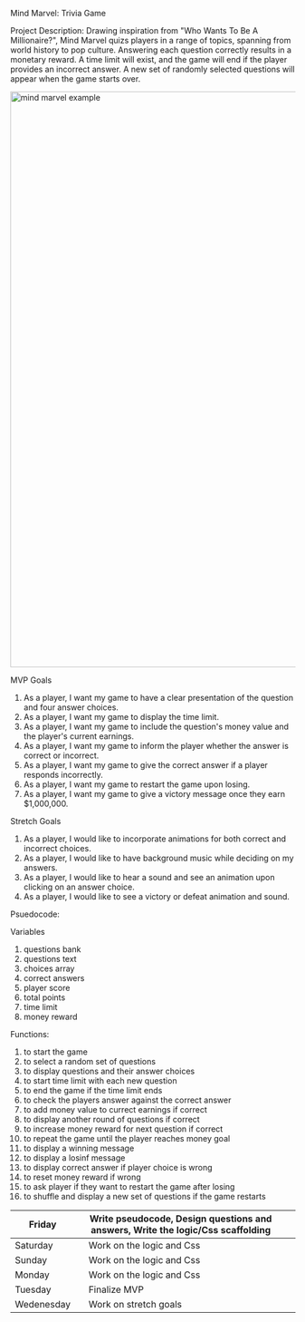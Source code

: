Mind Marvel: Trivia Game 

Project Description: Drawing inspiration from "Who Wants To Be A Millionaire?", Mind Marvel quizs players in a range of topics, spanning from world history to pop culture. Answering each question correctly results in a monetary reward. A time limit will exist, and the game will end if the player provides an incorrect answer. A new set of randomly selected questions will appear when the game starts over.




<img width="1016" alt="mind marvel example" src="https://github.com/laurendea/Mind-Marvel/assets/152624207/33dfc8da-3e6b-497a-b8d1-0acb82a7bc6c">




MVP Goals

1. As a player, I want my game to have a clear presentation of the question and four answer choices.
2. As a player, I want my game to display the time limit.
3. As a player, I want my game to include the question's money value and the player's current earnings.
4. As a player, I want my game to inform the player whether the answer is correct or incorrect.
5. As a player, I want my game to give the correct answer if a player responds incorrectly.
6. As a player, I want my game to restart the game upon losing.
7. As a player, I want my game to give a victory message once they earn $1,000,000.

Stretch Goals

1. As a player, I would like to incorporate animations for both correct and incorrect choices.
2. As a player, I would like to have background music while deciding on my answers.
3. As a player, I would like to hear a sound and see an animation upon clicking on an answer choice.
4. As a player, I would like to see a victory or defeat animation and sound.


Psuedocode:

Variables
1. questions bank
2. questions text
3. choices array
4. correct answers 
5. player score
6. total points
7. time limit
8. money reward

Functions:
1. to start the game
2. to select a random set of questions
3. to display questions and their answer choices
4. to start time limit with each new question
5. to end the game if the time limit ends
6. to check the players answer against the correct answer
7. to add money value to currect earnings if correct
8. to display another round of questions if correct
9. to increase money reward for next question if correct
10. to repeat the game until the player reaches money goal
11. to display a winning message
12. to display a losinf message
13. to display correct answer if player choice is wrong
14. to reset money reward if wrong
15. to ask player if they want to restart the game after losing
16. to shuffle and display a new set of questions if the game restarts



| Friday     |   | Write pseudocode, Design questions and answers, Write the logic/Css scaffolding  |   |   |
|------------|---|----------------------------------------------------------------------------------|---|---|
| Saturday   |   | Work on the logic and Css                                                        |   |   |
| Sunday     |   | Work on the logic and Css                                                        |   |   |
| Monday     |   | Work on the logic and Css                                                        |   |   |
| Tuesday    |   | Finalize MVP                                                                     |   |   |
| Wedenesday |   | Work on stretch goals                                                            |   |   |                                                           |   |   |


